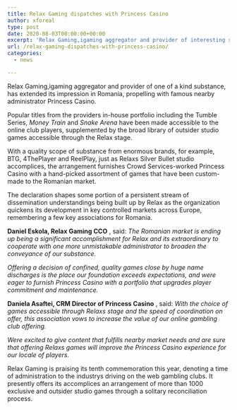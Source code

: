 ```yaml
---
title: Relax Gaming dispatches with Princess Casino
author: xforeal 
type: post
date: 2020-08-03T00:00:00+00:00
excerpt: 'Relax Gaming,igaming aggregator and provider of interesting substance, has extended its impression in Romania, propelling with famous neighborhood administrator Princess Casino '
url: /relax-gaming-dispatches-with-princess-casino/
categories:
  - news

---
```

Relax Gaming,igaming aggregator and provider of one of a kind substance, has extended its impression in Romania, propelling with famous nearby administrator Princess Casino. 

Popular titles from the providers in-house portfolio including the Tumble Series, _Money Train_ and _Snake Arena_ have been made accessible to the online club players, supplemented by the broad library of outsider studio games accessible through the Relax stage. 

With a quality scope of substance from enormous brands, for example, BTG, 4ThePlayer and ReelPlay, just as Relaxs Silver Bullet studio accomplices, the arrangement furnishes Crowd Services-worked Princess Casino with a hand-picked assortment of games that have been custom-made to the Romanian market. 

The declaration shapes some portion of a persistent stream of dissemination understandings being built up by Relax as the organization quickens its development in key controlled markets across Europe, remembering a few key associations for Romania. 

**Daniel Eskola, Relax Gaming CCO** , said: _The Romanian market is ending up being a significant accomplishment for Relax and its extraordinary to cooperate with one more unmistakable administrator to broaden the conveyance of our substance._ 

_Offering a decision of confined, quality games close by huge name discharges is the place our foundation exceeds expectations, and were eager to furnish Princess Casino with a portfolio that upgrades player commitment and maintenance._ 

**Daniela Asaftei, CRM Director of Princess Casino** , said: _With the choice of games accessible through Relaxs stage and the speed of coordination on offer, this association vows to increase the value of our online gambling club offering._ 

_Were excited to give content that fulfills nearby market needs and are sure that offering Relaxs games will improve the Princess Casino experience for our locale of players._ 

Relax Gaming is praising its tenth commemoration this year, denoting a time of administration to the industrys driving on the web gambling clubs. It presently offers its accomplices an arrangement of more than 1000 exclusive and outsider studio games through a solitary reconciliation process.